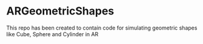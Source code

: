 # ARGeometricShapes
This repo has been created to contain code for simulating geometric shapes like Cube, Sphere and Cylinder in AR
